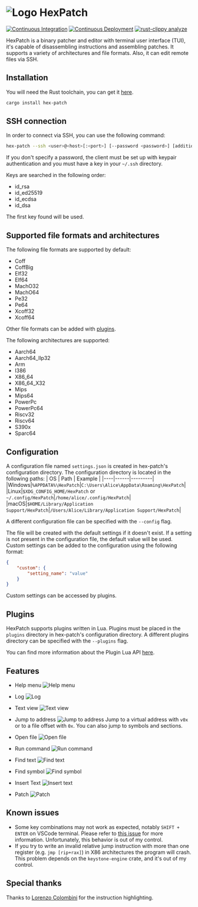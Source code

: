 # ![Logo](./assets/logo.svg) HexPatch

[![Continuous Integration](https://github.com/Etto48/HexPatch/actions/workflows/ci.yml/badge.svg)](https://github.com/Etto48/HexPatch/actions/workflows/ci.yml) [![Continuous Deployment](https://github.com/Etto48/HexPatch/actions/workflows/cd.yml/badge.svg)](https://github.com/Etto48/HexPatch/actions/workflows/cd.yml) [![rust-clippy analyze](https://github.com/Etto48/HexPatch/actions/workflows/rust-clippy.yml/badge.svg)](https://github.com/Etto48/HexPatch/actions/workflows/rust-clippy.yml)

HexPatch is a binary patcher and editor with terminal user interface (TUI), it's capable of disassembling instructions and assembling patches.
It supports a variety of architectures and file formats.
Also, it can edit remote files via SSH.

## Installation

You will need the Rust toolchain, you can get it [here](https://www.rust-lang.org/tools/install).

```bash
cargo install hex-patch
```

## SSH connection

In order to connect via SSH, you can use the following command:

```bash
hex-patch --ssh <user>@<host>[:<port>] [--password <password>] [additional arguments]
```

If you don't specify a password, the client must be set up with keypair authentication and you must have a key in your `~/.ssh` directory.

Keys are searched in the following order:

- id_rsa
- id_ed25519
- id_ecdsa
- id_dsa

The first key found will be used.

## Supported file formats and architectures

The following file formats are supported by default:

- Coff
- CoffBig
- Elf32
- Elf64
- MachO32
- MachO64
- Pe32
- Pe64
- Xcoff32
- Xcoff64

Other file formats can be added with [plugins](#plugins).

The following architectures are supported:

- Aarch64
- Aarch64_Ilp32
- Arm
- I386
- X86_64
- X86_64_X32
- Mips
- Mips64
- PowerPc
- PowerPc64
- Riscv32
- Riscv64
- S390x
- Sparc64

## Configuration

A configuration file named `settings.json` is created in hex-patch's configuration directory.
The configuration directory is located in the following paths:
| OS | Path | Example |
|----|------|---------|
|Windows|`%APPDATA%\HexPatch`|`C:\Users\Alice\AppData\Roaming\HexPatch`|
|Linux|`$XDG_CONFIG_HOME/HexPatch` or `~/.config/HexPatch`|`/home/alice/.config/HexPatch`|
|macOS|`$HOME/Library/Application Support/HexPatch`|`/Users/Alice/Library/Application Support/HexPatch`|

A different configuration file can be specified with the `--config` flag.

The file will be created with the default settings if it doesn't exist.
If a setting is not present in the configuration file, the default value will be used.
Custom settings can be added to the configuration using the following format:

```json
{
    "custom": {
        "setting_name": "value"
    }
}
```

Custom settings can be accessed by plugins.

## Plugins

HexPatch supports plugins written in Lua.
Plugins must be placed in the `plugins` directory in hex-patch's configuration directory.
A different plugins directory can be specified with the `--plugins` flag.

You can find more information about the Plugin Lua API [here](./PLUGIN_API.md).

## Features

- Help menu
    ![Help menu](./assets/help.png)

- Log
    ![Log](./assets/log.png)

- Text view
    ![Text view](./assets/text_view.png)

- Jump to address
    ![Jump to address](./assets/jump.png)
    Jump to a virtual address with `v0x` or to a file offset with `0x`. You can also jump to symbols and sections.

- Open file
    ![Open file](./assets/open.png)

- Run command
    ![Run command](./assets/run.png)

- Find text
    ![Find text](./assets/find_text.png)

- Find symbol
    ![Find symbol](./assets/find_symbol.png)

- Insert Text
    ![Insert text](./assets/text.png)

- Patch
    ![Patch](./assets/patch.png)

## Known issues

- Some key combinations may not work as expected, notably `SHIFT + ENTER` on VSCode terminal. Please refer to [this issue](https://github.com/crossterm-rs/crossterm/issues/685) for more information. Unfortunately, this behavior is out of my control.
- If you try to write an invalid relative jump instruction with more than one register (e.g. `jmp [rip+rax]`) in X86 architectures the program will crash. This problem depends on the `keystone-engine` crate, and it's out of my control.

## Special thanks

Thanks to [Lorenzo Colombini](https://github.com/Lorenzinco) for the instruction highlighting.
